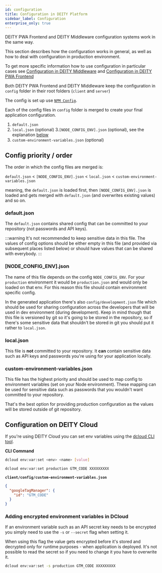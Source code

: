```yaml
---
id: configuration
title: Configuration in DEITY Platform
sidebar_label: Configuration
enterprise_only: true
---
```


DEITY PWA Frontend and DEITY Middleware configuration systems work in the same way.

This section describes how the configuration works in general, as well as how to deal with configuration in production environment.

To get more specific information how to use configuration in particular cases see [Configuration in DEITY Middleware](../server-v3/configuration) and [Configuration in DEITY PWA Frontend](../client/configuration)

Both DEITY PWA Frontend and DEITY Middleware keep the configuration in `config` folder in their root folders (`client` and `server`)

The config is set up use <a href="https://www.npmjs.com/package/config" target="_blank" rel="noopener noreferrer">`NPM Config`</a>.

Each of the config files in `config` folder is merged to create your final application configuration. 

1. `default.json`
2. `local.json` (optional)
3.`[NODE_CONFIG_ENV].json` (optional), see the explanation [below](#[node_config_env].json)
4. `custom-environment-variables.json` (optional)

## Config priority / order

The order in which the config files are merged is:

`default.json` < `[NODE_CONFIG_ENV].json` < `local.json` < `custom-environment-variables.json`
 
meaning, the `default.json` is loaded first, then `[NODE_CONFIG_ENV].json` is loaded and gets merged with `default.json` (and overwrites existing values) and so on.

### default.json
The `default.json` contains shared config that can be committed to your repository (not passwords and API keys).

:::warning
It's not recommended to keep sensitive data in this file. The values of config options should be either empty in this file (and provided via subsequent places listed below) or should have values that can be shared with everybody.
:::

### [NODE_CONFIG_ENV].json
The name of this file depends on the config `NODE_CONFIG_ENV`. For your `production` environment it would be `production.json` and would only be loaded on that env. For this reason this file should contain environment specific config.

In the generated application there's also `config/development.json` file which should be used for sharing configuration across the developers that will be used in dev environment (during development). 
Keep in mind though that this file is versioned by git so it's going to be stored in the repository, so if there's some sensitive data that shouldn't be stored in git you should put it rather to `local.json`.

### local.json
This file is **not** committed to your repository. It **can** contain sensitive data such as API keys and passwords you're using for your application locally.

### custom-environment-variables.json
This file has the highest priority and should be used to map config to environment variables (set on your Node environment). These mapping can be used for sensitive data such as passwords that you wouldn't want committed to your repository.

That's the best option for providing production configuration as the values will be stored outside of git repository.

## Configuration on DEITY Cloud

If you're using DEITY Cloud you can set env variables using the [dcloud CLI tool](../cloud/dcloud).

**CLI Command**
```bash
dcloud env:var:set <env> <name> [value]
```

```bash
dcloud env:var:set production GTM_CODE XXXXXXXXX
```

**`client/config/custom-environment-variables.json`**
```json
{
  "googleTagManager": {
    "id": "GTM_CODE"
  }
}
```

### Adding encrypted environment variables in DCloud

If an environment variable such as an API secret key needs to be encrypted you simply need to use the `-s` or `--secret` flag when setting it.

When using this flag the value gets encrypted before it's stored and decrypted only for runtime purposes - when application is deployed. It's not possible to read the secret so if you need to change it you have to overwrite it.

```bash
dcloud env:var:set -s production GTM_CODE XXXXXXXXX
```
